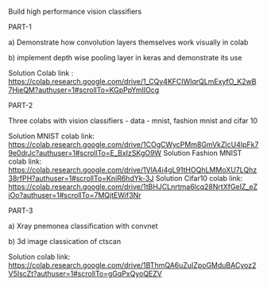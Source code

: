 Build high performance vision classifiers

PART-1

a) Demonstrate how convolution layers themselves work visually in colab

b) implement depth wise pooling layer in keras and demonstrate its use

Solution Colab link : https://colab.research.google.com/drive/1_CQy4KFCIWlqrQLmExyfO_K2wB7HjeQM?authuser=1#scrollTo=KGpPpYmlIOcg

PART-2

Three colabs with  vision classifiers - data  - mnist, fashion mnist and cifar 10

Solution MNIST colab link: https://colab.research.google.com/drive/1COgCWycPMm8GmVkZlcU4IpFk79e0drJc?authuser=1#scrollTo=E_BxIzSKgO9W
Solution Fashion MNIST colab link: https://colab.research.google.com/drive/1VlA4i4gL91tHOQhLMMoXU7LQhz38rfPH?authuser=1#scrollTo=KniR6hdYk-3J
Solution Cifar10 colab link: https://colab.research.google.com/drive/1tBHJCLnrtma6lcq28NrtXfGeIZ_eZiOo?authuser=1#scrollTo=7MQjtEWif3Nr

PART-3

a) Xray pnemonea classification with convnet

b) 3d image classication of ctscan 

Solution colab link: https://colab.research.google.com/drive/1BThmQA6uZuIZpoGMduBACyoz2V5IscZt?authuser=1#scrollTo=gGqPxQyoQEZV

